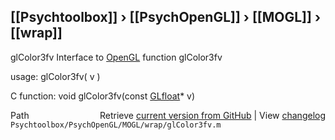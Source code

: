 ## [[Psychtoolbox]] &#8250; [[PsychOpenGL]] &#8250; [[MOGL]] &#8250; [[wrap]]

glColor3fv  Interface to [OpenGL](OpenGL) function glColor3fv  
  
usage:  glColor3fv( v )  
  
C function:  void glColor3fv(const [GLfloat](GLfloat)\* v)  




<div class="code_header" style="text-align:right;">
  <span style="float:left;">Path&nbsp;&nbsp;</span> <span class="counter">Retrieve <a href=
  "https://raw.github.com/Psychtoolbox-3/Psychtoolbox-3/beta/Psychtoolbox/PsychOpenGL/MOGL/wrap/glColor3fv.m">current version from GitHub</a> | View <a href=
  "https://github.com/Psychtoolbox-3/Psychtoolbox-3/commits/beta/Psychtoolbox/PsychOpenGL/MOGL/wrap/glColor3fv.m">changelog</a></span>
</div>
<div class="code">
  <code>Psychtoolbox/PsychOpenGL/MOGL/wrap/glColor3fv.m</code>
</div>

